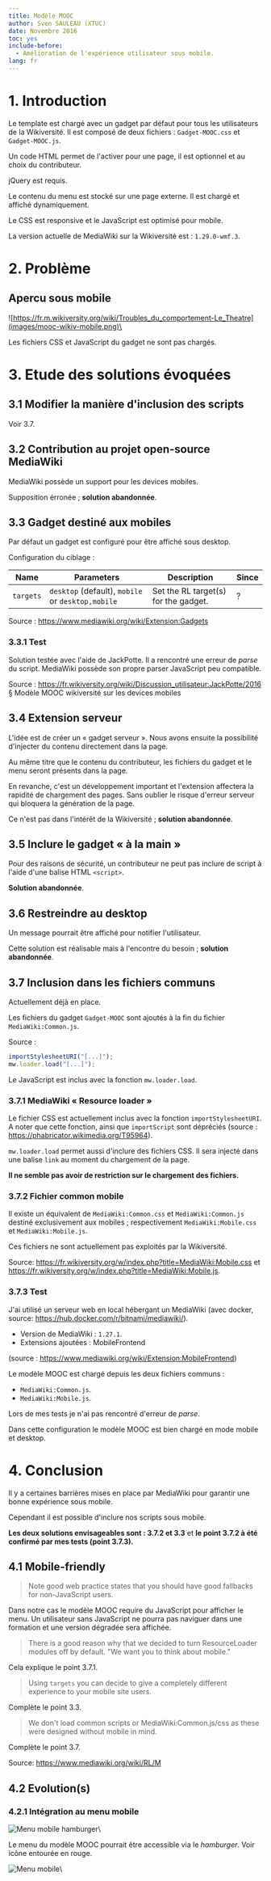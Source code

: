 ```yaml
---
title: Modèle MOOC
author: Sven SAULEAU (XTUC)
date: Novembre 2016
toc: yes
include-before:
  - Amélioration de l'expérience utilisateur sous mobile.
lang: fr
---
```


# 1. Introduction

Le template est chargé avec un gadget par défaut pour tous les utilisateurs de la Wikiversité. Il est composé de deux fichiers : `Gadget-MOOC.css` et `Gadget-MOOC.js`.

Un code HTML permet de l'activer pour une page, il est optionnel et au choix du contributeur.

jQuery est requis.

Le contenu du menu est stocké sur une page externe. Il est chargé et affiché dynamiquement.

Le CSS est responsive et le JavaScript est optimisé pour mobile.

La version actuelle de MediaWiki sur la Wikiversité est : `1.29.0-wmf.3`.

# 2. Problème

## Apercu sous mobile

![https://fr.m.wikiversity.org/wiki/Troubles_du_comportement-Le_Theatre](images/mooc-wikiv-mobile.png)\ 

Les fichiers CSS et JavaScript du gadget ne sont pas chargés.

# 3. Etude des solutions évoquées

## 3.1 Modifier la manière d'inclusion des scripts

Voir 3.7.

## 3.2 Contribution au projet open-source MediaWiki

MediaWiki possède un support pour les devices mobiles.

Supposition érronée ; __solution abandonnée__.

## 3.3 Gadget destiné aux mobiles

Par défaut un gadget est configuré pour être affiché sous desktop.

Configuration du ciblage :

| Name      | Parameters    | Description  | Since |
|-----------|---------------|--------------|-------|
| `targets` | `desktop` (default), `mobile` or `desktop,mobile` | Set the RL target(s) for the gadget. | ?

Source : https://www.mediawiki.org/wiki/Extension:Gadgets

### 3.3.1 Test

Solution testée avec l'aide de JackPotte. Il a rencontré une erreur de _parse_ du script.
MediaWiki possède son propre parser JavaScript peu compatible.

Source : https://fr.wikiversity.org/wiki/Discussion_utilisateur:JackPotte/2016 § Modèle MOOC wikiversité sur les devices mobiles

## 3.4 Extension serveur

L'idée est de créer un « gadget serveur ». Nous avons ensuite la possibilité d'injecter du contenu directement dans la page.

Au même titre que le contenu du contributeur, les fichiers du gadget et le menu seront présents dans la page.

En revanche, c'est un développement important et l'extension affectera la rapidité de chargement des pages.
Sans oublier le risque d'erreur serveur qui bloquera la génération de la page.

Ce n'est pas dans l'intérêt de la Wikiversité ; __solution abandonnée__.

## 3.5 Inclure le gadget « à la main »

Pour des raisons de sécurité, un contributeur ne peut pas inclure de script à l'aide d'une balise HTML `<script>`.

__Solution abandonnée__.

## 3.6 Restreindre au desktop

Un message pourrait être affiché pour notifier l'utilisateur.

Cette solution est réalisable mais à l'encontre du besoin ; __solution abandonnée__.

## 3.7 Inclusion dans les fichiers communs

Actuellement déjà en place.

Les fichiers du gadget `Gadget-MOOC` sont ajoutés à la fin du fichier `MediaWiki:Common.js`.

Source :

```javascript
importStylesheetURI("[...]");
mw.loader.load("[...]");
```

Le JavaScript est inclus avec la fonction `mw.loader.load`.

### 3.7.1 MediaWiki « Resource loader »

Le fichier CSS est actuellement inclus avec la fonction `importStylesheetURI`. A noter que cette fonction, ainsi que `importScript` sont dépréciés (source : https://phabricator.wikimedia.org/T95964).

`mw.loader.load` permet aussi d'inclure des fichiers CSS. Il sera injecté dans une balise `link` au moment du chargement de la page.

__Il ne semble pas avoir de restriction sur le chargement des fichiers.__

### 3.7.2 Fichier common mobile

Il existe un équivalent de `MediaWiki:Common.css` et `MediaWiki:Common.js` destiné exclusivement aux mobiles ; respectivement `MediaWiki:Mobile.css` et `MediaWiki:Mobile.js`.

Ces fichiers ne sont actuellement pas exploités par la Wikiversité.

Source: https://fr.wikiversity.org/w/index.php?title=MediaWiki:Mobile.css
et https://fr.wikiversity.org/w/index.php?title=MediaWiki:Mobile.js.

### 3.7.3 Test

J'ai utilisé un serveur web en local hébergant un MediaWiki (avec docker, source: https://hub.docker.com/r/bitnami/mediawiki/).

- Version de MediaWiki : `1.27.1`.
- Extensions ajoutées : MobileFrontend

(source : https://www.mediawiki.org/wiki/Extension:MobileFrontend)

Le modèle MOOC est chargé depuis les deux fichiers communs :

- `MediaWiki:Common.js`.
- `MediaWiki:Mobile.js`.

Lors de mes tests je n'ai pas rencontré d'erreur de _parse_.

Dans cette configuration le modèle MOOC est bien chargé en mode mobile et desktop.

# 4. Conclusion

Il y a certaines barrières mises en place par MediaWiki pour garantir une bonne expérience sous mobile.

Cependant il est possible d'inclure nos scripts sous mobile.

__Les deux solutions envisageables sont : 3.7.2 et 3.3__ et __le point 3.7.2 à été confirmé par mes tests (point 3.7.3).__

## 4.1 Mobile-friendly

> Note good web practice states that you should have good fallbacks for non-JavaScript users.

Dans notre cas le modèle MOOC require du JavaScript pour afficher le menu.
Un utilisateur sans JavaScript ne pourra pas naviguer dans une formation et une version dégradée sera affichée.

> There is a good reason why that we decided to turn ResourceLoader modules off by default. "We want you to think about mobile."

Cela explique le point 3.7.1.

> Using `targets` you can decide to give a completely different experience to your mobile site users.

Complète le point 3.3.

> We don't load common scripts or MediaWiki:Common.js/css as these were designed without mobile in mind.

Complète le point 3.7.

Source: https://www.mediawiki.org/wiki/RL/M

## 4.2 Evolution(s)

### 4.2.1 Intégration au menu mobile

![Menu mobile hamburger](images/mooc-wikiv-mobile-hamburger.png)\ 

Le menu du modèle MOOC pourrait être accessible via le _hamburger_. Voir icône entourée en rouge.

![Menu mobile](images/mooc-mobile-menu.png)\ 

